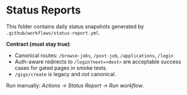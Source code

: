 # Status Reports

This folder contains daily status snapshots generated by `.github/workflows/status-report.yml`.

**Contract (must stay true)**:
- Canonical routes: `/browse-jobs`, `/post-job`, `/applications`, `/login`
- Auth-aware redirects to `/login?next=<dest>` are acceptable success cases for gated pages in smoke tests.
- `/gigs/create` is legacy and *not* canonical.

Run manually: *Actions → Status Report → Run workflow*.

